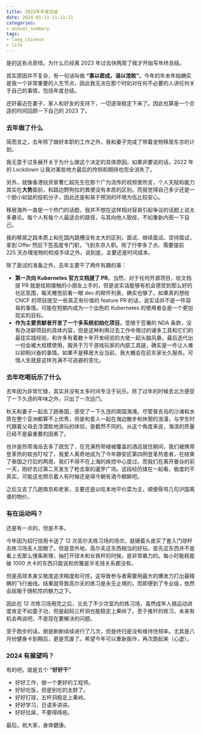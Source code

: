 ```yaml
---
title: 2023年年度总结
date: 2024-01-11 11:11:11
categories:
- annual_summary
tags: 
- lang_chinese
- life
---
```


是的这有点奇怪。为什么已经离 2023 年过去快两周了我才开始写年终总结。

其实原因并不复杂，有一句话叫做 **“事以密成，语以泄败”**。今年的年末年始确实是我一个非常重要的人生节点，因此我无法在那个时刻对任何不必要的人讲任何关于自己的事情，包括年度总结。

还好最近在妻子、家人和好友的支持下，一切逐渐稳定下来了。因此也算是一个合适的时间回顾一下自己的 2023 了。

### 去年做了什么

简而言之，去年除了做好本职的工作之外，我和妻子完成了带着宠物移居东京的计划。

我无意于过多展开关于为什么做这个决定的具体原因。如果非要说的话，2022 年的 Lockdown 让我对某些地方最后的怜悯和期待也完全消失了。

另外，就像香港投资家曹仁超先生在那个广为流传的视频里所言，个人天赋和能力其实在**大势**面前，和路边野狗拉的粪便没有本质的区别。而我觉得自己多少还是一个胆小如鼠的投机分子，因此还是和易于预测的环境为伍比较安心。

移居海外一直是一个热门的话题，我并不想在这样相对容易引起争议的话题上说太多暴论。每个人有每个人最适合的路径，与其向他人取经，不如重新内观一下自己。

我的移居之路本质上和在国内跳槽没有太大的区别，面试、继续面试、坚持面试，拿到 Offer 然后下签高度专门职，飞到东京入职。除了行李多了点、需要提前 225 天办理宠物的检疫手续之外，说到底，主要还是时间成本。

除了面试的准备之外，去年主要干了两件有趣的事：
- **第一次向 Kubernetes 官方文档提了 PR**。当然，对于任何开源项目，给文档提 PR 就是给刚接触的小朋友上手的，但是说实话能够有机会感受到那么好的社区氛围，每天睡觉前看一眼 dev 的邮件列表，确实也够了。如果真的想给 CNCF 的项目提交一些真正有价值的 feature PR 的话，说实话并不是一件容易的事情。可能在短期内成为一个出色的 Kubernetes 的使用者会是一个更加现实的目标。
- **作为主要贡献者开发了一个多系统初始化项目**。受限于签署的 NDA 条款，没有办法聊项目的具体内容，但是这种利用过去工作中用过的诸多工具和它们的最佳实践经验，和许多有着数十年开发经验的大佬一起头脑风暴，最后迭代出一份会被大规模使用，服务于万千游戏玩家的内部工具链，确实是一件让人难以抑制兴奋的事情。如果不是移居大业当前，我大概会在前东家长久服务。可惜人生就是这样充满不可逃避的变化。

### 去年吃喝玩乐了什么

去年因为非常忙碌，其实并没有太多时间专注于玩乐。除了过年的时候去北方感受了一下久违的年味之外，只出了一次远门。

秋天和妻子一起去了趟泰国，感受了一下久违的南国海滩。尽管普吉岛的沙滩和水质在整个亚洲都算不上优秀，但是和爱人一起在海边散步和休憩的浪漫，与学生时代跟着父母去浮潜胜地游玩的体验，是截然不同的。从这个角度来说，海滨的质量已经不是最重要的因素了。

也许是热带海岛去多了疏忽了，在充满热带植被覆盖的酒店居住期间，我们被携带登革热的蚊虫叮咬了，我爱人离奇地成为了今年静安区第四例登革热患者，在结束了泰国之行后的两周，我们不得不在上海的疾控中心度过。而我们在离开曼谷的前一天，刚好去过第二天发生了枪击案的暹罗广场。这段经历揉在一起看，极度的不真实。可能这也预示着人有时候还是得今朝有酒今朝醉吧。

之后又去了几趟南京和老家，主要还是以吃本地平价菜为主，顺便辱骂几句沪国离谱的物价。

### 有在运动吗？

还是有一点的，但是不多。

今年因为招行信用卡送了 12 次高尔夫练习场的场次，就硬着头皮买了套入门球杆去练习场丢人现眼了。但是意外地，高尔夫这东西相当的好玩。首先这东西并不是看上去那么慢条斯理，抽打开球木和长铁杆的时候，是非常暴力的。每小时能耗能破 1000 大卡的东西只能说和优雅是半毛钱关系都没有。

但是高球本身又极度追求精度和可控，这导致参与者需要用最大的爆发力打出最精确的飞行曲线。结果就导致高尔夫的练习是永无止境的，而即便到了专业级，依然会屈服于随机性的魅力之下。

因此在 12 次练习场用完之后，又去了不少次室内的练习场，虽然成年人搞运动进度肯定不如童子功，但是起码三杆洞也能稳定上果岭了。至于推杆的练习，未来有机会再说吧，不是现在要解决的问题。

至于跑步的话，倒是断断续续进行了几次，但是终归是没有维持住频率。尤其是八月份健身卡到期后，更是荒废了。希望今年可以重新振作，再次跑起来（心虚）。

### 2024 有展望吗？

有的吧，就是五个 **“好好干”**
- 好好工作，做一个更好的工程师。
- 好好吃饭，但是别吃的太胖了。
- 好好打球，五杆洞稳定上果岭。
- 好好学习，日语多讲讲。
- 好好拉屎，不要得痔疮。

最后。祝大家，身体健康。
